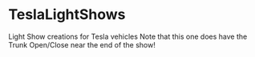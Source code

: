 # TeslaLightShows
Light Show creations for Tesla vehicles
Note that this one does have the Trunk Open/Close near the end of the show!

